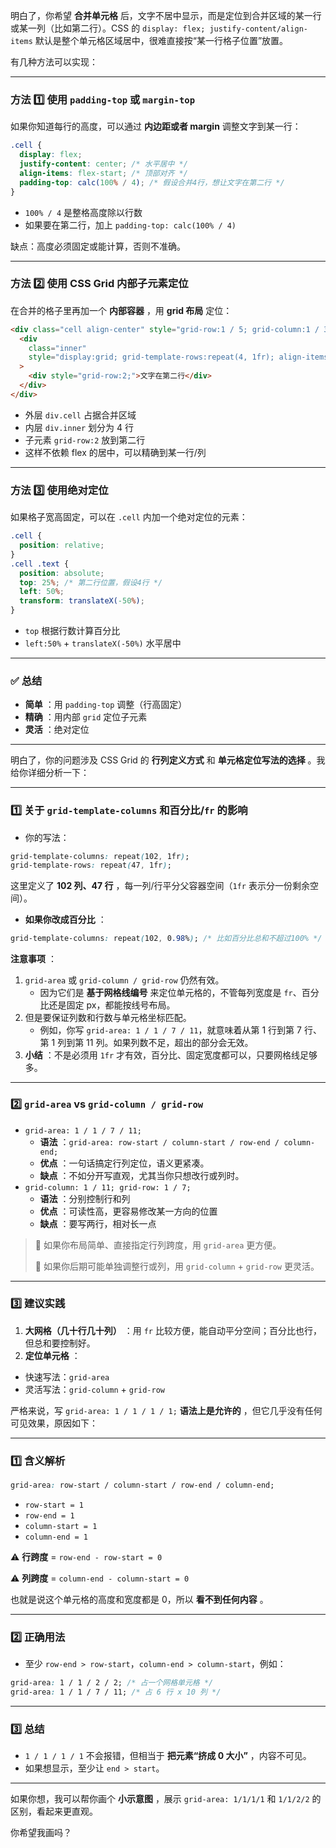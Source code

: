 明白了，你希望 **合并单元格** 后，文字不居中显示，而是定位到合并区域的某一行或某一列（比如第二行）。CSS 的 `display: flex; justify-content/align-items` 默认是整个单元格区域居中，很难直接按“某一行格子位置”放置。

有几种方法可以实现：

---

### 方法 1️⃣ 使用 `padding-top` 或 `margin-top`

如果你知道每行的高度，可以通过 **内边距或者 margin** 调整文字到某一行：

```css
.cell {
  display: flex;
  justify-content: center; /* 水平居中 */
  align-items: flex-start; /* 顶部对齐 */
  padding-top: calc(100% / 4); /* 假设合并4行，想让文字在第二行 */
}
```

- `100% / 4` 是整格高度除以行数
- 如果要在第二行，加上 `padding-top: calc(100% / 4)`

缺点：高度必须固定或能计算，否则不准确。

---

### 方法 2️⃣ 使用 CSS Grid 内部子元素定位

在合并的格子里再加一个 **内部容器** ，用 **grid 布局** 定位：

```html
<div class="cell align-center" style="grid-row:1 / 5; grid-column:1 / 3;">
  <div
    class="inner"
    style="display:grid; grid-template-rows:repeat(4, 1fr); align-items:start;"
  >
    <div style="grid-row:2;">文字在第二行</div>
  </div>
</div>
```

- 外层 `div.cell` 占据合并区域
- 内层 `div.inner` 划分为 4 行
- 子元素 `grid-row:2` 放到第二行
- 这样不依赖 flex 的居中，可以精确到某一行/列

---

### 方法 3️⃣ 使用绝对定位

如果格子宽高固定，可以在 `.cell` 内加一个绝对定位的元素：

```css
.cell {
  position: relative;
}
.cell .text {
  position: absolute;
  top: 25%; /* 第二行位置，假设4行 */
  left: 50%;
  transform: translateX(-50%);
}
```

- `top` 根据行数计算百分比
- `left:50%` + `translateX(-50%)` 水平居中

---

### ✅ 总结

- **简单** ：用 `padding-top` 调整（行高固定）
- **精确** ：用内部 `grid` 定位子元素
- **灵活** ：绝对定位

---

明白了，你的问题涉及 CSS Grid 的 **行列定义方式** 和 **单元格定位写法的选择** 。我给你详细分析一下：

---

### 1️⃣ 关于 `grid-template-columns` 和百分比/`fr` 的影响

- 你的写法：

```css
grid-template-columns: repeat(102, 1fr);
grid-template-rows: repeat(47, 1fr);
```

这里定义了 **102 列、47 行** ，每一列/行平分父容器空间（`1fr` 表示分一份剩余空间）。

- **如果你改成百分比** ：

```css
grid-template-columns: repeat(102, 0.98%); /* 比如百分比总和不超过100% */
```

**注意事项** ：

1. `grid-area` 或 `grid-column / grid-row` 仍然有效。
   - 因为它们是 **基于网格线编号** 来定位单元格的，不管每列宽度是 `fr`、百分比还是固定 px，都能按线号布局。
2. 但是要保证列数和行数与单元格坐标匹配。
   - 例如，你写 `grid-area: 1 / 1 / 7 / 11`，就意味着从第 1 行到第 7 行、第 1 列到第 11 列。如果列数不足，超出的部分会无效。
3. **小结** ：不是必须用 `1fr` 才有效，百分比、固定宽度都可以，只要网格线足够多。

---

### 2️⃣ `grid-area` vs `grid-column / grid-row`

- `grid-area: 1 / 1 / 7 / 11;`
  - **语法** ：`grid-area: row-start / column-start / row-end / column-end;`
  - **优点** ：一句话搞定行列定位，语义更紧凑。
  - **缺点** ：不如分开写直观，尤其当你只想改行或列时。
- `grid-column: 1 / 11; grid-row: 1 / 7;`
  - **语法** ：分别控制行和列
  - **优点** ：可读性高，更容易修改某一方向的位置
  - **缺点** ：要写两行，相对长一点

> 🔹 如果你布局简单、直接指定行列跨度，用 `grid-area` 更方便。
>
> 🔹 如果你后期可能单独调整行或列，用 `grid-column` + `grid-row` 更灵活。

---

### 3️⃣ 建议实践

1. **大网格（几十行几十列）** ：用 `fr` 比较方便，能自动平分空间；百分比也行，但总和要控制好。
2. **定位单元格** ：

- 快速写法：`grid-area`
- 灵活写法：`grid-column` + `grid-row`

严格来说，写 `grid-area: 1 / 1 / 1 / 1;` **语法上是允许的** ，但它几乎没有任何可见效果，原因如下：

---

### 1️⃣ 含义解析

```css
grid-area: row-start / column-start / row-end / column-end;
```

- `row-start = 1`
- `row-end = 1`
- `column-start = 1`
- `column-end = 1`

⚠️ **行跨度** = `row-end - row-start = 0`

⚠️ **列跨度** = `column-end - column-start = 0`

也就是说这个单元格的高度和宽度都是 0，所以 **看不到任何内容** 。

---

### 2️⃣ 正确用法

- 至少 `row-end > row-start`，`column-end > column-start`，例如：

```css
grid-area: 1 / 1 / 2 / 2; /* 占一个网格单元格 */
grid-area: 1 / 1 / 7 / 11; /* 占 6 行 x 10 列 */
```

---

### 3️⃣ 总结

- `1 / 1 / 1 / 1` 不会报错，但相当于 **把元素“挤成 0 大小”** ，内容不可见。
- 如果想显示，至少让 `end > start`。

---

如果你想，我可以帮你画个 **小示意图** ，展示 `grid-area: 1/1/1/1` 和 `1/1/2/2` 的区别，看起来更直观。

你希望我画吗？
